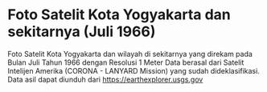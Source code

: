 # Foto Satelit Kota Yogyakarta dan sekitarnya (Juli 1966)

Foto Satelit Kota Yogyakarta dan wilayah di sekitarnya yang direkam pada Bulan Juli Tahun 1966 dengan Resolusi 1 Meter
Data berasal dari Satelit Intelijen Amerika (CORONA - LANYARD Mission) yang sudah dideklasifikasi. 
Data asil dapat diunduh dari https://earthexplorer.usgs.gov
